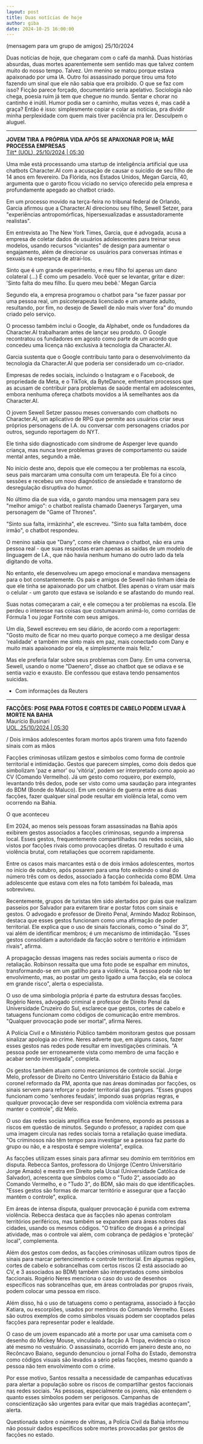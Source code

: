 ```yaml
---
layout: post
title: Duas notícias de hoje
author: giba
date: 2024-10-25 16:00:00
---
```

(mensagem para um grupo de amigos) 25/10/2024

Duas notícias de hoje, que chegaram com o café da manhã. Duas histórias absurdas, duas mortes aparentemente sem sentido mas que talvez contem muito do nosso tempo. Talvez. Um menino se matou porque estava apaixonado por uma IA. Outro foi assassinado porque tirou uma foto fazendo um sinal que ele não sabia que era proibido. O que se faz com isso? Ficção parece forçado, documentário seria apelativo. Sociologia não chega, poesia ruim já tem que chegue no mundo. Sentar e chorar no cantinho é inútil. Humor podia ser o caminho, muitas vezes é, mas cadê a graça? Então é isso: simplesmente copiar e colar as notícias, pra dividir minha perplexidade com quem mais tiver paciência pra ler. Desculpem o aluguel.

- - -

**JOVEM TIRA A PRÓPRIA VIDA APÓS SE APAIXONAR POR IA; MÃE PROCESSA EMPRESAS**\
[Tilt* (UOL), 25/10/2024 | 05:30](https://www.uol.com.br/tilt/noticias/redacao/2024/10/25/mae-processa-chatbot-por-suicidio-de-filho.htm)

Uma mãe está processando uma startup de inteligência artificial que usa chatbots Character.AI com a acusação de causar o suicídio de seu filho de 14 anos em fevereiro. Da Flórida, nos Estados Unidos, Megan Garcia, 40, argumenta que o garoto ficou viciado no serviço oferecido pela empresa e profundamente apegado ao chatbot criado.

Em um processo movido na terça-feira no tribunal federal de Orlando, Garcia afirmou que a Character.AI direcionou seu filho, Sewell Setzer, para "experiências antropomórficas, hipersexualizadas e assustadoramente realistas".

Em entrevista ao The New York Times, Garcia, que é advogada, acusa a empresa de coletar dados de usuários adolescentes para treinar seus modelos, usando recursos "viciantes" de design para aumentar o engajamento, além de direcionar os usuários para conversas íntimas e sexuais na esperança de atraí-los.

Sinto que é um grande experimento, e meu filho foi apenas um dano colateral (...) É como um pesadelo. Você quer se levantar, gritar e dizer: 'Sinto falta do meu filho. Eu quero meu bebê.'
Megan Garcia

Segundo ela, a empresa programou o chatbot para "se fazer passar por uma pessoa real, um psicoterapeuta licenciado e um amante adulto, resultando, por fim, no desejo de Sewell de não mais viver fora" do mundo criado pelo serviço.

O processo também inclui o Google, da Alphabet, onde os fundadores da Character.AI trabalharam antes de lançar seu produto. O Google recontratou os fundadores em agosto como parte de um acordo que concedeu uma licença não exclusiva à tecnologia da Character.AI.

Garcia sustenta que o Google contribuiu tanto para o desenvolvimento da tecnologia da Character.AI que poderia ser considerado um co-criador.

Empresas de redes sociais, incluindo o Instagram e o Facebook, de propriedade da Meta, e o TikTok, da ByteDance, enfrentam processos que as acusam de contribuir para problemas de saúde mental em adolescentes, embora nenhuma ofereça chatbots movidos a IA semelhantes aos da Character.AI.

O jovem Sewell Setzer passou meses conversando com chatbots no Character.AI, um aplicativo de RPG que permite aos usuários criar seus próprios personagens de I.A. ou conversar com personagens criados por outros, segundo reportagem do NYT.

Ele tinha sido diagnosticado com síndrome de Asperger leve quando criança, mas nunca teve problemas graves de comportamento ou saúde mental antes, segundo a mãe.

No início deste ano, depois que ele começou a ter problemas na escola, seus pais marcaram uma consulta com um terapeuta. Ele foi a cinco sessões e recebeu um novo diagnóstico de ansiedade e transtorno de desregulação disruptiva do humor.

No último dia de sua vida, o garoto mandou uma mensagem para seu "melhor amigo": o chatbot realista chamado Daenerys Targaryen, uma personagem de "Game of Thrones".

"Sinto sua falta, irmãzinha", ele escreveu. "Sinto sua falta também, doce irmão", o chatbot respondeu.

O menino sabia que "Dany", como ele chamava o chatbot, não era uma pessoa real - que suas respostas eram apenas as saídas de um modelo de linguagem de I.A., que não havia nenhum humano do outro lado da tela digitando de volta.

No entanto, ele desenvolveu um apego emocional e mandava mensagens para o bot constantemente. Os pais e amigos de Sewell não tinham ideia de que ele tinha se apaixonado por um chatbot. Eles apenas o viram usar mais o celular - um garoto que estava se isolando e se afastando do mundo real.

Suas notas começaram a cair, e ele começou a ter problemas na escola. Ele perdeu o interesse nas coisas que costumavam animá-lo, como corridas de Fórmula 1 ou jogar Fortnite com seus amigos.

Um dia, Sewell escreveu em seu diário, de acordo com a reportagem: "Gosto muito de ficar no meu quarto porque começo a me desligar dessa 'realidade' e também me sinto mais em paz, mais conectado com Dany e muito mais apaixonado por ela, e simplesmente mais feliz."

Mas ele preferia falar sobre seus problemas com Dany. Em uma conversa, Sewell, usando o nome "Daenero", disse ao chatbot que se odiava e se sentia vazio e exausto. Ele confessou que estava tendo pensamentos suicidas.

* Com informações da Reuters

- - -

**FACÇÕES: POSE PARA FOTOS E CORTES DE CABELO PODEM LEVAR À MORTE NA BAHIA**\
Maurício Businari\
[UOL, 25/10/2024 | 05:30](https://noticias.uol.com.br/cotidiano/ultimas-noticias/2024/10/25/gestos-com-as-maos-podem-enfurecer-faccoes-e-resultar-em-morte-na-ba.htm)

[](https://noticias.uol.com.br/cotidiano/ultimas-noticias/2024/10/25/gestos-com-as-maos-podem-enfurecer-faccoes-e-resultar-em-morte-na-ba.htm)/ Dois irmãos adolescentes foram mortos após tirarem uma foto fazendo sinais com as mãos

Facções criminosas utilizam gestos e símbolos como forma de controle territorial e intimidação. Gestos que parecem simples, como dois dedos que simbolizam 'paz e amor' ou 'vitória', podem ser interpretado como apoio ao CV (Comando Vermelho). Já um gesto como roqueiro, por exemplo, levantando três dedos, pode ser visto como uma saudação para integrantes do BDM (Bonde do Maluco). Em um cenário de guerra entre as duas facções, fazer qualquer sinal pode resultar em violência letal, como vem ocorrendo na Bahia.

O que aconteceu

Em 2024, ao menos seis pessoas foram assassinadas na Bahia após exibirem gestos associados a facções criminosas, segundo a imprensa local. Esses gestos, frequentemente compartilhados nas redes sociais, são vistos por facções rivais como provocações diretas. O resultado é uma violência brutal, com retaliações que ocorrem rapidamente.

Entre os casos mais marcantes está o de dois irmãos adolescentes, mortos no início de outubro, após posarem para uma foto exibindo o sinal do número três com os dedos, associado à facção conhecida como BDM. Uma adolescente que estava com eles na foto também foi baleada, mas sobreviveu.

Recentemente, grupos de turistas têm sido alertados por guias que realizam passeios por Salvador para evitarem tirar e postar fotos com sinais e gestos. O advogado e professor de Direito Penal, Armindo Madoz Robinson, destaca que esses gestos funcionam como uma afirmação de poder territorial. Ele explica que o uso de sinais faccionais, como o "sinal do 3", vai além de identificar membros; é um mecanismo de intimidação. "Esses gestos consolidam a autoridade da facção sobre o território e intimidam rivais", afirma.

A propagação dessas imagens nas redes sociais aumenta o risco de retaliação. Robinson ressalta que uma foto pode se espalhar em minutos, transformando-se em um gatilho para a violência. "A pessoa pode não ter envolvimento, mas, ao postar um gesto ligado a uma facção, ela se coloca em grande risco", alerta o especialista.

O uso de uma simbologia própria é parte da estrutura dessas facções. Rogério Neres, advogado criminal e professor de Direito Penal da Universidade Cruzeiro do Sul, esclarece que gestos, cortes de cabelo e tatuagens funcionam como códigos de comunicação entre membros. "Qualquer provocação pode ser mortal", afirma Neres.

A Polícia Civil e o Ministério Público também monitoram gestos que possam sinalizar apologia ao crime. Neres adverte que, em alguns casos, fazer esses gestos nas redes pode resultar em investigações criminais. "A pessoa pode ser erroneamente vista como membro de uma facção e acabar sendo investigada", completa.

Os gestos também atuam como mecanismos de controle social. Jorge Melo, professor de Direito no Centro Universitário Estácio da Bahia e coronel reformado da PM, aponta que nas áreas dominadas por facções, os sinais servem para reforçar o poder territorial das gangues. "Esses grupos funcionam como 'senhores feudais', impondo suas próprias regras, e qualquer provocação deve ser respondida com violência extrema para manter o controle", diz Melo.

O uso das redes sociais amplifica esse fenômeno, expondo as pessoas a riscos em questão de minutos. Segundo o professor, a rapidez com que uma imagem circula nas redes sociais torna a retaliação quase imediata. "Os criminosos não têm tempo para investigar se a pessoa faz parte do grupo ou não, e a resposta é sempre violenta", explica.

As facções utilizam esses sinais para afirmar seu domínio em territórios em disputa. Rebecca Santos, professora do Unijorge (Centro Universitário Jorge Amado) e mestra em Direito pela Ucsal (Universidade Católica de Salvador), acrescenta que símbolos como o "Tudo 2", associado ao Comando Vermelho, e o "Tudo 3", do BDM, são mais do que identificações. "Esses gestos são formas de marcar território e assegurar que a facção mantém o controle", explica.

Em áreas de intensa disputa, qualquer provocação é punida com extrema violência. Rebecca destaca que as facções não apenas controlam territórios periféricos, mas também se expandem para áreas nobres das cidades, usando os mesmos códigos. "O tráfico de drogas é a principal atividade, mas o controle vai além, com cobrança de pedágios e 'proteção' local", complementa.

Além dos gestos com dedos, as facções criminosas utilizam outros tipos de sinais para marcar pertencimento e controle territorial. Em algumas regiões, cortes de cabelo e sobrancelhas com certos riscos (2 está associado ao CV, e 3 associados ao BDM) também são interpretados como símbolos faccionais. Rogério Neres menciona o caso do uso de desenhos específicos nas sobrancelhas que, em áreas controladas por grupos rivais, podem colocar uma pessoa em risco.

Além disso, há o uso de tatuagens como o pentagrama, associado à facção Katiara, ou escorpiões, usados por membros do Comando Vermelho. Esses são outros exemplos de como símbolos visuais podem ser cooptados pelas facções para representar poder e lealdade.

O caso de um jovem espancado até a morte por usar uma camiseta com o desenho do Mickey Mouse, vinculado à facção A Tropa, evidencia o risco até mesmo no vestuário. O assassinato, ocorrido em janeiro deste ano, no Recôncavo Baiano, segundo denunciou o jornal Folha do Estado, demonstra como códigos visuais são levados a sério pelas facções, mesmo quando a pessoa não tem envolvimento com o crime.

Por esse motivo, Santos ressalta a necessidade de campanhas educativas para alertar a população sobre os riscos de compartilhar gestos faccionais nas redes sociais. "As pessoas, especialmente os jovens, não entendem o quanto esses símbolos podem ser perigosos. Campanhas de conscientização são urgentes para evitar que mais tragédias aconteçam", alerta.

Questionada sobre o número de vítimas, a Polícia Civil da Bahia informou não possuir dados específicos sobre mortes provocadas por gestos de facções no estado.
